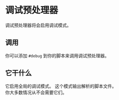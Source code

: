 # 调试预处理器

调试预处理器将会启用调试模式。

## 调用

你可以添加 `#debug` 到你的脚本来调用调试预处理器。

## 它干什么

它启用全局的调试模式。 这个模式输出解析的脚本文件。  
你大多数情况从不会需要它们。